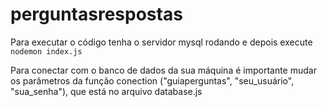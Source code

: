 # perguntasrespostas
Para executar o código tenha o servidor mysql rodando e depois execute `nodemon index.js`

Para conectar com o banco de dados da sua máquina é importante mudar os parâmetros da função conection ("guiaperguntas", "seu_usuário", "sua_senha"), que está no arquivo database.js
